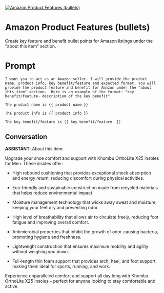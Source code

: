 
[![Amazon Product Features (bullets)](https://flow-prompt-covers.s3.us-west-1.amazonaws.com/icon/minimalist/mini_2.png)]()
# Amazon Product Features (bullets) 
Create key feature and benefit bullet points for Amazon listings under the "about this item" section.

# Prompt

```
I want you to act as an Amazon seller. I will provide the product name, product info, key benefit/feature and expected format. You will provide the product feature and benefit for Amazon under the "about this item" section.  Here is an example of the format: "key benefit/feature- description of the key benefit"

The product name is {{ product name }}

The product info is {{ product info }}

The key benefit/feature is {{ key benefit/feature  }}
```

## Conversation

**ASSISTANT**: About this item:



Upgrade your shoe comfort and support with Khombu OrthoLite X25 Insoles for Men. These insoles offer:



- High rebound cushioning that provides exceptional shock absorption and energy return, reducing discomfort during physical activities.

- Eco-friendly and sustainable construction made from recycled materials that helps reduce environmental impact.

- Moisture management technology that wicks away sweat and moisture, keeping your feet dry and preventing odor.

- High level of breathability that allows air to circulate freely, reducing foot fatigue and improving overall comfort.

- Antimicrobial properties that inhibit the growth of odor-causing bacteria, promoting hygiene and freshness.

- Lightweight construction that ensures maximum mobility and agility without weighing you down.

- Full-length thin foam support that provides arch, heel, and foot support, making them ideal for sports, running, and work.



Experience unparalleled comfort and support all day long with Khombu OrthoLite X25 Insoles – perfect for anyone looking to stay comfortable and active.


